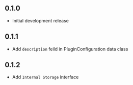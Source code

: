 ## 0.1.0

* Initial development release

## 0.1.1

* Add `description` feild in PluginConfiguration data class

## 0.1.2
* Add `Internal Storage` interface